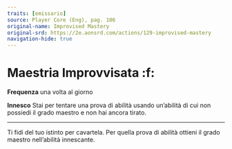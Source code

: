 ```yaml
---
traits: [emissario]
source: Player Core (Eng), pag. 106
original-name: Improvised Mastery
original-srd: https://2e.aonsrd.com/actions/129-improvised-mastery
navigation-hide: true
---
```


# Maestria Improvvisata :f:

**Frequenza** una volta al giorno

**Innesco** Stai per tentare una prova di abilità usando un’abilità di cui non
possiedi il grado maestro e non hai ancora tirato.

---

Ti fidi del tuo istinto per cavartela. Per quella prova di abilità ottieni il
grado maestro nell’abilità innescante.
